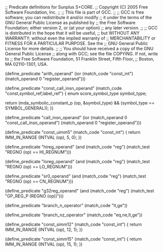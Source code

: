;; Predicate definitions for Sunplus S+CORE.
;; Copyright (C) 2005 Free Software Foundation, Inc.
;;
;; This file is part of GCC.
;;
;; GCC is free software; you can redistribute it and/or modify
;; it under the terms of the GNU General Public License as published by
;; the Free Software Foundation; either version 2, or (at your option)
;; any later version.
;;
;; GCC is distributed in the hope that it will be useful,
;; but WITHOUT ANY WARRANTY; without even the implied warranty of
;; MERCHANTABILITY or FITNESS FOR A PARTICULAR PURPOSE.  See the
;; GNU General Public License for more details.
;;
;; You should have received a copy of the GNU General Public License
;; along with GCC; see the file COPYING.  If not, write to
;; the Free Software Foundation, 51 Franklin Street, Fifth Floor,
;; Boston, MA 02110-1301, USA.

(define_predicate "arith_operand"
  (ior (match_code "const_int")
       (match_operand 0 "register_operand")))

(define_predicate "const_call_insn_operand"
  (match_code "const,symbol_ref,label_ref")
{
  enum score_symbol_type symbol_type;

  return (mda_symbolic_constant_p (op, &symbol_type)
          && (symbol_type == SYMBOL_GENERAL));
})

(define_predicate "call_insn_operand"
  (ior (match_operand 0 "const_call_insn_operand")
       (match_operand 0 "register_operand")))

(define_predicate "const_uimm5"
  (match_code "const_int")
{
  return IMM_IN_RANGE (INTVAL (op), 5, 0);
})

(define_predicate "hireg_operand"
  (and (match_code "reg")
       (match_test "REGNO (op) == HI_REGNUM")))

(define_predicate "loreg_operand"
  (and (match_code "reg")
       (match_test "REGNO (op) == LO_REGNUM")))

(define_predicate "sr0_operand"
  (and (match_code "reg")
       (match_test "REGNO (op) == CN_REGNUM")))

(define_predicate "g32reg_operand"
  (and (match_code "reg")
       (match_test "GP_REG_P (REGNO (op))")))

(define_predicate "branch_n_operator"
  (match_code "lt,ge"))

(define_predicate "branch_nz_operator"
  (match_code "eq,ne,lt,ge"))

(define_predicate "const_simm12"
  (match_code "const_int")
{
  return IMM_IN_RANGE (INTVAL (op), 12, 1);
})

(define_predicate "const_simm15"
  (match_code "const_int")
{
  return IMM_IN_RANGE (INTVAL (op), 15, 1);
})

